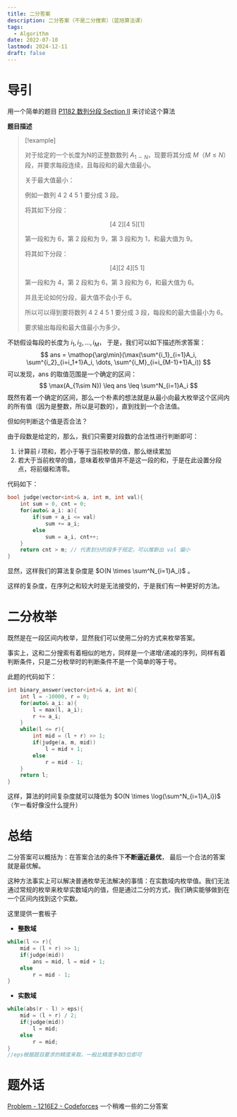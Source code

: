 ```yaml
---
title: 二分答案
description: 二分答案（不是二分搜索）（蓝旭算法课）
tags:
  - Algorithm
date: 2022-07-10
lastmod: 2024-12-11
draft: false
---
```


# 导引

用一个简单的题目 [P1182 数列分段 Section II](https://www.luogu.com.cn/problem/P1182) 来讨论这个算法

**题目描述**

> [!example]
> 
> 对于给定的一个长度为N的正整数数列 $A_{1\sim N}$，现要将其分成 $M$（$M\leq N$）段，并要求每段连续，且每段和的最大值最小。
>
> 关于最大值最小：
>
> 例如一数列 $4\ 2\ 4\ 5\ 1$ 要分成 $3$ 段。
>
> 将其如下分段：
>
> $$[4\ 2][4\ 5][1]$$
>
> 第一段和为 $6$，第 $2$ 段和为 $9$，第 $3$ 段和为 $1$，和最大值为 $9$。
>
> 将其如下分段：
>
> $$[4][2\ 4][5\ 1]$$
>
> 第一段和为 $4$，第 $2$ 段和为 $6$，第 $3$ 段和为 $6$，和最大值为 $6$。
>
> 并且无论如何分段，最大值不会小于 $6$。
>
> 所以可以得到要将数列 $4\ 2\ 4\ 5\ 1$ 要分成 $3$ 段，每段和的最大值最小为 $6$。
>
> 要求输出每段和最大值最小为多少。

不妨假设每段的长度为 $i_1, i_2, \dots, i_M$， 于是，我们可以如下描述所求答案：
$$
ans = \mathop{\arg\min}(\max(\sum^{i_1}_{i=1}A_i, \sum^{i_2}_{i=i_1+1}A_i, \dots, \sum^{i_M}_{i=i_{M-1}+1}A_i))
$$
可以发现，ans 的取值范围是一个确定的区间：
$$
\max(A_{1\sim N}) \leq ans \leq \sum^N_{i=1}A_i
$$
既然有着一个确定的区间，那么一个朴素的想法就是从最小向最大枚举这个区间内的所有值（因为是整数，所以是可数的），直到找到一个合法值。

但如何判断这个值是否合法？

由于段数是给定的，那么，我们只需要对段数的合法性进行判断即可：

1. 计算前 $i$ 项和，若小于等于当前枚举的值，那么继续累加
2. 若大于当前枚举的值，意味着枚举值并不是这一段的和，于是在此设置分段点，将前缀和清零。

代码如下：

```cpp
bool judge(vector<int>& a, int m, int val){
    int sum = 0, cnt = 0;
    for(auto& a_i: a){
        if(sum + a_i <= val)
            sum += a_i;
        else
            sum = a_i, cnt++;
    }
    return cnt > m; // 代表划分的段多于规定，可以推断出 val 偏小
}
```

显然，这样我们的算法复杂度是 $O(N \times \sum^N_{i=1}A_i)$ 。

这样的复杂度，在序列之和较大时是无法接受的，于是我们有一种更好的方法。

# 二分枚举

既然是在一段区间内枚举，显然我们可以使用二分的方式来枚举答案。

事实上，这和二分搜索有着相似的地方，同样是一个递增/递减的序列，同样有着判断条件，只是二分枚举时的判断条件不是一个简单的等于号。

此题的代码如下：

```cpp
int binary_answer(vector<int>& a, int m){
    int l = -10000, r = 0;
    for(auto& a_i: a){
        l = max(l, a_i);
        r += a_i;
    }
    while(l <= r){
        int mid = (l + r) >> 1;
        if(judge(a, m, mid))
            l = mid + 1;
        else 
            r = mid - 1;
    }
    return l;
}
```

这样，算法的时间复杂度就可以降低为 $O(N \times \log{\sum^N_{i=1}A_i})$ （乍一看好像没什么提升）

# 总结



二分答案可以概括为：在答案合法的条件下**不断逼近最优**， 最后一个合法的答案就是最优解。



这种方法事实上可以解决普通枚举无法解决的事情：在实数域内枚举值。我们无法通过常规的枚举来枚举实数域内的值，但是通过二分的方式，我们确实能够做到在一个区间内找到这个实数。



这里提供一套板子

- **整数域**

```cpp
while(l <= r){
    mid = (l + r) >> 1;
    if(judge(mid))
        ans = mid, l = mid + 1;
    else 
        r = mid - 1;
}
```

- **实数域**

```cpp
while(abs(r - l) > eps){
    mid = (l + r) / 2;
    if(judge(mid))
        l = mid;
    else 
        r = mid;
}
//eps根据题目要求的精度来取，一般比精度多取3位即可
```

# 题外话

[Problem - 1216E2 - Codeforces](https://codeforces.com/problemset/problem/1216/E2) 一个稍难一些的二分答案





